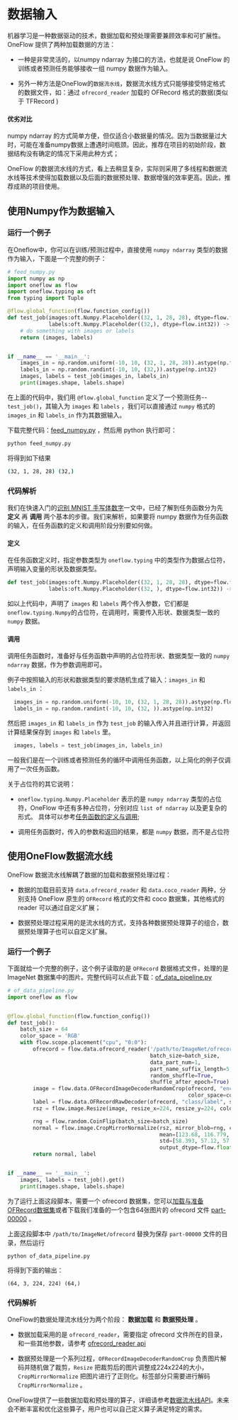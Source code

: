 # 数据输入
机器学习是一种数据驱动的技术，数据加载和预处理需要兼顾效率和可扩展性。 OneFlow 提供了两种加载数据的方法：

- 一种是非常灵活的，以numpy ndarray 为接口的方法，也就是说 OneFlow 的训练或者预测任务能够接收一组 numpy 数据作为输入。

- 另外一种方法是OneFlow的`数据流水线`，数据流水线方式只能够接受特定格式的数据文件，如：通过 `ofrecord_reader` 加载的 OFRecord 格式的数据(类似于 TFRecord )

#### 优劣对比

numpy ndarray 的方式简单方便，但仅适合小数据量的情况。因为当数据量过大时，可能在准备numpy数据上遭遇时间瓶颈。因此，推荐在项目的初始阶段，数据结构没有确定的情况下采用此种方式；

OneFlow 的数据流水线的方式，看上去稍显复杂，实际则采用了多线程和数据流水线等技术使得加载数据以及后面的数据预处理、数据增强的效率更高。因此，推荐成熟的项目使用。


## 使用Numpy作为数据输入
### 运行一个例子

在Oneflow中，你可以在训练/预测过程中，直接使用 `numpy ndarray` 类型的数据作为输入，下面是一个完整的例子：

```python
# feed_numpy.py
import numpy as np
import oneflow as flow
import oneflow.typing as oft
from typing import Tuple

@flow.global_function(flow.function_config())
def test_job(images:oft.Numpy.Placeholder((32, 1, 28, 28), dtype=flow.float),
             labels:oft.Numpy.Placeholder((32,), dtype=flow.int32)) -> Tuple[oft.Numpy, oft.Numpy]:
    # do something with images or labels
    return (images, labels)


if __name__ == '__main__':
    images_in = np.random.uniform(-10, 10, (32, 1, 28, 28)).astype(np.float32)
    labels_in = np.random.randint(-10, 10, (32,)).astype(np.int32)
    images, labels = test_job(images_in, labels_in)
    print(images.shape, labels.shape)
```

在上面的代码中，我们用 `@flow.global_function` 定义了一个预测任务-- `test_job()`，其输入为 `images` 和 `labels` ，我们可以直接通过 `numpy` 格式的 `images_in` 和 `labels_in` 作为其数据输入。

下载完整代码：[feed_numpy.py](../code/basics_topics/feed_numpy.py) ，然后用 python 执行即可：

```bash
python feed_numpy.py
```
将得到如下结果
```bash
(32, 1, 28, 28) (32,)
```
### 代码解析
我们在快速入门的[识别 MNIST 手写体数字](../quick_start/lenet_mnist.md)一文中，已经了解到任务函数分为先 **定义** 再 **调用** 两个基本的步骤。我们来解析，如果要将 numpy 数据作为任务函数的输入，在任务函数的定义和调用阶段分别要如何做。

#### 定义
在任务函数定义时，指定参数类型为 `oneflow.typing` 中的类型作为数据占位符，声明输入变量的形状及数据类型。 

```python
def test_job(images:oft.Numpy.Placeholder((32, 1, 28, 28), dtype=flow.float),
             labels:oft.Numpy.Placeholder((32, ), dtype=flow.int32)) -> Tuple[oft.Numpy, oft.Numpy]:
```

如以上代码中，声明了 `images` 和 `labels` 两个传入参数，它们都是 `oneflow.typing.Numpy`的占位符，在调用时，需要传入形状、数据类型一致的 `numpy` 数据。

#### 调用
调用任务函数时，准备好与任务函数中声明的占位符形状、数据类型一致的 `numpy ndarray` 数据，作为参数调用即可。

例子中按照输入的形状和数据类型的要求随机生成了输入：`images_in` 和 `labels_in` ：
```python
  images_in = np.random.uniform(-10, 10, (32, 1, 28, 28)).astype(np.float32)
  labels_in = np.random.randint(-10, 10, (32, )).astype(np.int32)
```

然后把 `images_in` 和 `labels_in` 作为 `test_job` 的输入传入并且进行计算，并返回计算结果保存到 `images` 和 `labels` 里。
```python
  images, labels = test_job(images_in, labels_in)
```

一般我们是在一个训练或者预测任务的循环中调用任务函数，以上简化的例子仅调用了一次任务函数。

关于占位符的其它说明：

* `oneflow.typing.Numpy.Placeholder` 表示的是 `numpy ndarray` 类型的占位符，OneFlow 中还有多种占位符，分别对应 `list of ndarray` 以及更复杂的形式。 具体可以参考[任务函数的定义与调用](../extended_topics/job_function_define_call.md);

* 调用任务函数时，传入的参数和返回的结果，都是 `numpy` 数据，而不是占位符

## 使用OneFlow数据流水线
OneFlow 数据流水线解耦了数据的加载和数据预处理过程：

- 数据的加载目前支持 `data.ofrecord_reader` 和 `data.coco_reader` 两种，分别支持 OneFlow 原生的 `OFRecord` 格式的文件和 coco 数据集，其他格式的 reader 可以通过自定义扩展；

- 数据预处理过程采用的是流水线的方式，支持各种数据预处理算子的组合，数据预处理算子也可以自定义扩展。

### 运行一个例子
下面就给一个完整的例子，这个例子读取的是 `OFRecord` 数据格式文件，处理的是 ImageNet 数据集中的图片。完整代码可以点此下载：[of_data_pipeline.py](../code/basics_topics/of_data_pipeline.py)

```python
# of_data_pipeline.py
import oneflow as flow


@flow.global_function(flow.function_config())
def test_job():
    batch_size = 64
    color_space = 'RGB'
    with flow.scope.placement("cpu", "0:0"):
        ofrecord = flow.data.ofrecord_reader('/path/to/ImageNet/ofrecord',
                                             batch_size=batch_size,
                                             data_part_num=1,
                                             part_name_suffix_length=5,
                                             random_shuffle=True,
                                             shuffle_after_epoch=True)
        image = flow.data.OFRecordImageDecoderRandomCrop(ofrecord, "encoded",
                                                         color_space=color_space)
        label = flow.data.OFRecordRawDecoder(ofrecord, "class/label", shape=(), dtype=flow.int32)
        rsz = flow.image.Resize(image, resize_x=224, resize_y=224, color_space=color_space)

        rng = flow.random.CoinFlip(batch_size=batch_size)
        normal = flow.image.CropMirrorNormalize(rsz, mirror_blob=rng, color_space=color_space,
                                                mean=[123.68, 116.779, 103.939],
                                                std=[58.393, 57.12, 57.375],
                                                output_dtype=flow.float)
        return normal, label


if __name__ == '__main__':
    images, labels = test_job().get()
    print(images.shape, labels.shape)
```
为了运行上面这段脚本，需要一个 ofrecord 数据集，您可以[加载与准备OFRecord数据集](../extended_topics/how_to_make_ofdataset.md)或者下载我们准备的一个包含64张图片的 ofrecord 文件 [part-00000](https://oneflow-public.oss-cn-beijing.aliyuncs.com/online_document/docs/basics_topics/part-00000) 。

上面这段脚本中 `/path/to/ImageNet/ofrecord` 替换为保存 `part-00000` 文件的目录，然后运行
```
python of_data_pipeline.py
```
将得到下面的输出：
```
(64, 3, 224, 224) (64,)
```
### 代码解析
OneFlow的数据处理流水线分为两个阶段： **数据加载** 和 **数据预处理** 。

- 数据加载采用的是 `ofrecord_reader`，需要指定 ofrecord 文件所在的目录，和一些其他参数，请参考 [ofrecord_reader api](../api/data.html?highlight=ofrecord_reader#oneflow.data.ofrecord_reader)

- 数据预处理是一个系列过程，`OFRecordImageDecoderRandomCrop` 负责图片解码并随机做了裁剪，`Resize` 把裁剪后的图片调整成224x224的大小， `CropMirrorNormalize` 把图片进行了正则化。标签部分只需要进行解码 `CropMirrorNormalize` 。

OneFlow提供了一些数据加载和预处理的算子，详细请参考[数据流水线API](../api/data.html)。未来会不断丰富和优化这些算子，用户也可以自己定义算子满足特定的需求。

